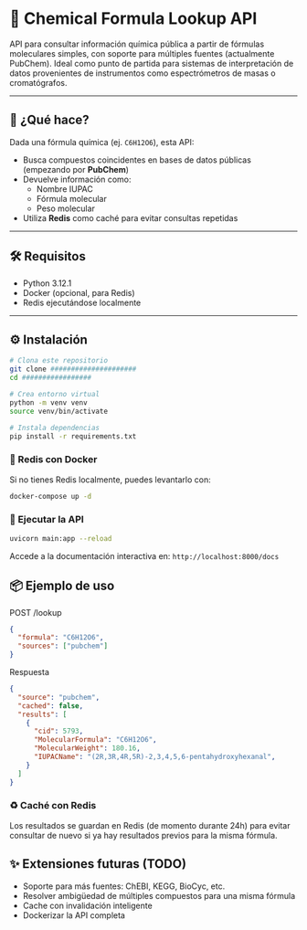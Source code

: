 # 🔬 Chemical Formula Lookup API

API para consultar información química pública a partir de fórmulas moleculares simples, con soporte para múltiples fuentes (actualmente PubChem). Ideal como punto de partida para sistemas de interpretación de datos provenientes de instrumentos como espectrómetros de masas o cromatógrafos.

---

## 🚀 ¿Qué hace?

Dada una fórmula química (ej. `C6H12O6`), esta API:

- Busca compuestos coincidentes en bases de datos públicas (empezando por **PubChem**)
- Devuelve información como:
  - Nombre IUPAC
  - Fórmula molecular
  - Peso molecular
- Utiliza **Redis** como caché para evitar consultas repetidas

---

## 🛠️ Requisitos

- Python 3.12.1
- Docker (opcional, para Redis)
- Redis ejecutándose localmente

---

## ⚙️ Instalación

```bash
# Clona este repositorio
git clone #####################
cd #################

# Crea entorno virtual
python -m venv venv
source venv/bin/activate

# Instala dependencias
pip install -r requirements.txt
```

### 🧱 Redis con Docker

Si no tienes Redis localmente, puedes levantarlo con:

```bash
docker-compose up -d
```

### 🧪 Ejecutar la API

```bash
uvicorn main:app --reload
```

Accede a la documentación interactiva en: `http://localhost:8000/docs`

## 📦 Ejemplo de uso

POST /lookup

```JSON
{
  "formula": "C6H12O6",
  "sources": ["pubchem"]
}
```

Respuesta

```JSON
{
  "source": "pubchem",
  "cached": false,
  "results": [
    {
      "cid": 5793,
      "MolecularFormula": "C6H12O6",
      "MolecularWeight": 180.16,
      "IUPACName": "(2R,3R,4R,5R)-2,3,4,5,6-pentahydroxyhexanal",
    }
  ]
}
```

### ♻️ Caché con Redis

Los resultados se guardan en Redis (de momento durante 24h) para evitar consultar de nuevo si ya hay resultados previos para la misma fórmula.

## ✨ Extensiones futuras (TODO)

- Soporte para más fuentes: ChEBI, KEGG, BioCyc, etc.
- Resolver ambigüedad de múltiples compuestos para una misma fórmula
- Cache con invalidación inteligente
- Dockerizar la API completa
